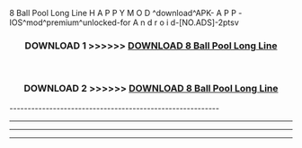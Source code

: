  8 Ball Pool Long Line  H A P P Y M O D ^download^APK- A P P -IOS^mod^premium^unlocked-for A n d r o i d-[NO.ADS]-2ptsv



<div align="center">

<h3>DOWNLOAD 1 >>>>>> <a href="https://en-mod.web.app/?en= 8 Ball Pool Long Line ">DOWNLOAD 8 Ball Pool Long Line  </a></h3><br>

<h3>DOWNLOAD 2 >>>>>> <a href="https://en-mod.web.app/?en= 8 Ball Pool Long Line ">DOWNLOAD 8 Ball Pool Long Line  </a></h3>

</div>
----------------------------------------------------------

----------------------------------------------------------

----------------------------------------------------------

----------------------------------------------------------



